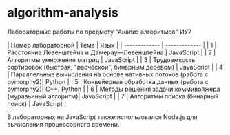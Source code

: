 # algorithm-analysis

Лабораторные работы по предмету "Анализ алгоритмов" ИУ7

| Номер лабораторной | Тема | Язык |
| ------------- | ------------- |
| 1 | Расстояние Левенштейна и Дамерау—Левенштейна | JavaScript |
| 2 | Алгоритмы умножения матриц | JavaScript |
| 3 | Трудоемкость сортировок (быстрая, "расчёской", бинарным деревом) | JavaScript |
| 4 | Параллельные вычисления на основе нативных потоков (работа с pymorphy2)| Python |
| 5 | Конвейерная обработка данных (работа с pymorphy2)| C++, Python |
| 6 | Методы решения задачи коммивояжера (муравьиный алгоритм)| JavaScript |
| 7 | Алгоритмы поиска (бинарный поиск) | JavaScript |

В лабораторных на JavaScript также использовался Node.js для вычисления процессорного времени.